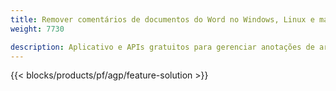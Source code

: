 ```yaml
---
title: Remover comentários de documentos do Word no Windows, Linux e macOS 
weight: 7730

description: Aplicativo e APIs gratuitos para gerenciar anotações de arquivos DOC, DOCX, DOCM, DOTM, RTF, DOT e ODT
---
```


{{< blocks/products/pf/agp/feature-solution >}} 

